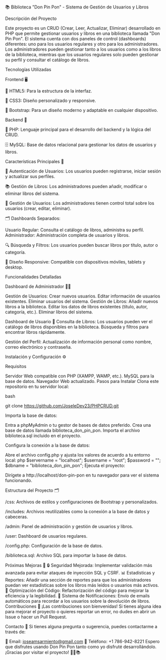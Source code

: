 📚 Biblioteca "Don Pin Pon" - Sistema de Gestión de Usuarios y Libros

Descripción del Proyecto

Este proyecto es un CRUD (Crear, Leer, Actualizar, Eliminar) desarrollado en PHP que permite gestionar usuarios y libros en una biblioteca llamada "Don Pin Pon". 
El sistema cuenta con dos paneles de control (dashboards) diferentes: uno para los usuarios regulares y otro para los administradores. 
Los administradores pueden gestionar tanto a los usuarios como a los libros de la biblioteca, mientras que los usuarios regulares solo pueden gestionar su perfil y consultar el catálogo de libros.

Tecnologías Utilizadas

Frontend 🖥️

🎨 HTML5: Para la estructura de la interfaz.

💅 CSS3: Diseño personalizado y responsive.

🎨 Bootstrap: Para un diseño moderno y adaptable en cualquier dispositivo.

Backend 🔧

🐘 PHP: Lenguaje principal para el desarrollo del backend y la lógica del CRUD.

🗄️ MySQL: Base de datos relacional para gestionar los datos de usuarios y libros.

Características Principales 🌟

🔑 Autenticación de Usuarios: Los usuarios pueden registrarse, iniciar sesión y actualizar sus perfiles.

📚 Gestión de Libros: Los administradores pueden añadir, modificar o eliminar libros del sistema.

👥 Gestión de Usuarios: Los administradores tienen control total sobre los usuarios (crear, editar, eliminar).

🗂️ Dashboards Separados:

Usuario Regular: Consulta el catálogo de libros, administra su perfil.
Administrador: Administración completa de usuarios y libros.

🔍 Búsqueda y Filtros: Los usuarios pueden buscar libros por título, autor o categoría.

📱 Diseño Responsive: Compatible con dispositivos móviles, tablets y desktop.

Funcionalidades Detalladas

Dashboard de Administrador 👨‍💼

Gestión de Usuarios:
Crear nuevos usuarios.
Editar información de usuarios existentes.
Eliminar usuarios del sistema.
Gestión de Libros:
Añadir nuevos libros a la biblioteca.
Editar los datos de libros existentes (título, autor, categoría, etc.).
Eliminar libros del sistema.

Dashboard de Usuario 👤
Consulta de Libros:
Los usuarios pueden ver el catálogo de libros disponibles en la biblioteca.
Búsqueda y filtros para encontrar libros rápidamente.

Gestión del Perfil:
Actualización de información personal como nombre, correo electrónico y contraseña.

Instalación y Configuración ⚙️

Requisitos

Servidor Web compatible con PHP (XAMPP, WAMP, etc.).
MySQL para la base de datos.
Navegador Web actualizado.
Pasos para Instalar
Clona este repositorio en tu servidor local:

bash

git clone https://github.com/JoseleDev23/PHPCRUD.git

Importa la base de datos:

Entra a phpMyAdmin o tu gestor de bases de datos preferido.
Crea una base de datos llamada biblioteca_don_pin_pon.
Importa el archivo biblioteca.sql incluido en el proyecto.

Configura la conexión a la base de datos:

Abre el archivo config.php y ajusta los valores de acuerdo a tu entorno local:
php
$servername = "localhost";
$username = "root";
$password = "";
$dbname = "biblioteca_don_pin_pon";
Ejecuta el proyecto:

Dirígete a http://localhost/don-pin-pon en tu navegador para ver el sistema funcionando.

Estructura del Proyecto 🗂️

/css: Archivos de estilos y configuraciones de Bootstrap y personalizados.

/includes: Archivos reutilizables como la conexión a la base de datos y cabeceras.

/admin: Panel de administración y gestión de usuarios y libros.

/user: Dashboard de usuarios regulares.

/config.php: Configuración de la base de datos.

/biblioteca.sql: Archivo SQL para importar la base de datos.

Próximas Mejoras 🚀
🔒 Seguridad Mejorada: Implementar validación más avanzada para evitar ataques de inyección SQL y CSRF.
📊 Estadísticas y Reportes: Añadir una sección de reportes para que los administradores puedan ver estadísticas sobre los libros más leídos o usuarios más activos.
🧹 Optimización del Código: Refactorización del código para mejorar la eficiencia y la legibilidad.
📧 Sistema de Notificaciones: Envío de emails automáticos para recordar a los usuarios sobre la devolución de libros.
Contribuciones 🤝
¡Las contribuciones son bienvenidas! Si tienes alguna idea para mejorar el proyecto o quieres reportar un error, no dudes en abrir un Issue o hacer un Pull Request.

Contacto 📩
Si tienes alguna pregunta o sugerencia, puedes contactarme a través de:

📧 Email: joseamsarmiento@gmail.com
📱 Teléfono: +1 786-942-8221
Espero que disfrutes usando Don Pin Pon tanto como yo disfruté desarrollándolo. ¡Gracias por visitar el proyecto! 👨‍💻📚
